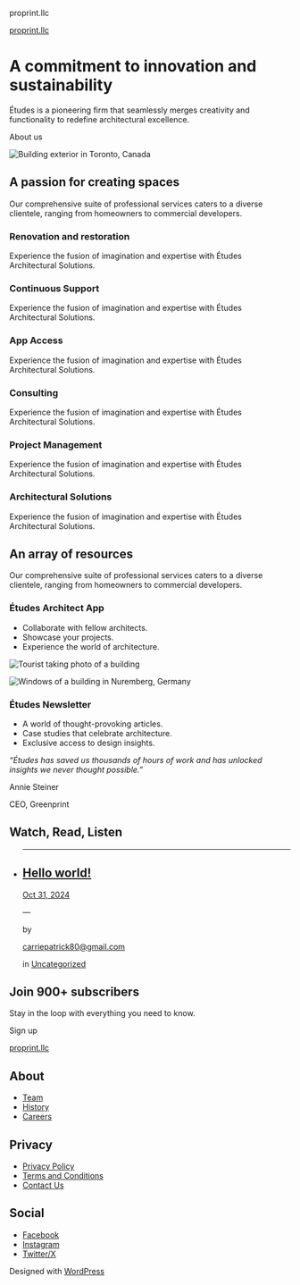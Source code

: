 proprint.llc



[proprint.llc](https://proprint.llc)



A commitment to innovation and sustainability
=============================================

Études is a pioneering firm that seamlessly merges creativity and functionality to redefine architectural excellence.

About us

![Building exterior in Toronto, Canada](http://proprint.llc/wp-content/themes/twentytwentyfour/assets/images/building-exterior.webp)

A passion for creating spaces
-----------------------------

Our comprehensive suite of professional services caters to a diverse clientele, ranging from homeowners to commercial developers.

### Renovation and restoration

Experience the fusion of imagination and expertise with Études Architectural Solutions.

### Continuous Support

Experience the fusion of imagination and expertise with Études Architectural Solutions.

### App Access

Experience the fusion of imagination and expertise with Études Architectural Solutions.

### Consulting

Experience the fusion of imagination and expertise with Études Architectural Solutions.

### Project Management

Experience the fusion of imagination and expertise with Études Architectural Solutions.

### Architectural Solutions

Experience the fusion of imagination and expertise with Études Architectural Solutions.

An array of resources
---------------------

Our comprehensive suite of professional services caters to a diverse clientele, ranging from homeowners to commercial developers.

### Études Architect App

* Collaborate with fellow architects.
* Showcase your projects.
* Experience the world of architecture.

![Tourist taking photo of a building](http://proprint.llc/wp-content/themes/twentytwentyfour/assets/images/tourist-and-building.webp)

![Windows of a building in Nuremberg, Germany](http://proprint.llc/wp-content/themes/twentytwentyfour/assets/images/windows.webp)

### Études Newsletter

* A world of thought-provoking articles.
* Case studies that celebrate architecture.
* Exclusive access to design insights.

*“Études has saved us thousands of hours of work and has unlocked insights we never thought possible.”*

Annie Steiner

CEO, Greenprint

Watch, Read, Listen
-------------------

* ---

  [Hello world!](https://proprint.llc/hello-world/)
  -------------------------------------------------

  [Oct 31, 2024](https://proprint.llc/hello-world/)

  —

  by

  [carriepatrick80@gmail.com](https://proprint.llc/author/carriepatrick80gmail-com/)

  in [Uncategorized](https://proprint.llc/category/uncategorized/)

Join 900+ subscribers
---------------------

Stay in the loop with everything you need to know.

Sign up



[proprint.llc](https://proprint.llc)

About
-----

* [Team](#)
* [History](#)
* [Careers](#)

Privacy
-------

* [Privacy Policy](#)
* [Terms and Conditions](#)
* [Contact Us](#)

Social
------

* [Facebook](#)
* [Instagram](#)
* [Twitter/X](#)

Designed with [WordPress](https://wordpress.org)